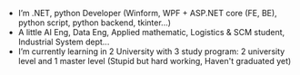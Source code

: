 
- I’m .NET, python Developer (Winform, WPF + ASP.NET core (FE, BE), python script, python backend, tkinter...)
- A little AI Eng, Data Eng, Applied mathematic, Logistics & SCM student, Industrial System dept...
- I’m currently learning in 2 University with 3 study program: 2 university level and 1 master level (Stupid but hard working, Haven't graduated yet)
    

<!---
DatMinhLeChon/DatMinhLeChon is a ✨ special ✨ repository because its `README.md` (this file) appears on your GitHub profile.
You can click the Preview link to take a look at your changes.
--->

